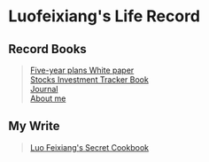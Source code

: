 # Luofeixiang's Life Record

## Record Books

> [Five-year plans White paper](docs/R00/)  
> [Stocks Investment Tracker Book](docs/R01/)  
> [Journal](docs/R02/)  
> [About me](docs/R03/)
> [](docs/R04/)

## My Write

> [Luo Feixiang's Secret Cookbook](docs/W01/)  
